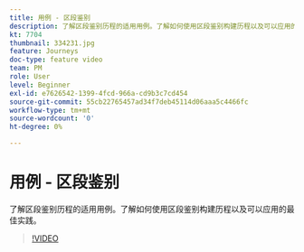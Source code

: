 ```yaml
---
title: 用例 - 区段鉴别
description: 了解区段鉴别历程的适用用例。了解如何使用区段鉴别构建历程以及可以应用的最佳实践。
kt: 7704
thumbnail: 334231.jpg
feature: Journeys
doc-type: feature video
team: PM
role: User
level: Beginner
exl-id: e7626542-1399-4fcd-966a-cd9b3c7cd454
source-git-commit: 55cb22765457ad34f7deb45114d06aaa5c4466fc
workflow-type: tm+mt
source-wordcount: '0'
ht-degree: 0%

---
```


# 用例 - 区段鉴别

了解区段鉴别历程的适用用例。了解如何使用区段鉴别构建历程以及可以应用的最佳实践。

>[!VIDEO](https://video.tv.adobe.com/v/334231?quality=12)
